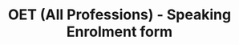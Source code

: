 ---
title: "OET (All Professions) - Speaking Enrolment form"
draft: false
# page title background image
bg_image: "images/backgrounds/page-title.jpg"
# meta description
description : "OET (All Professions) - Speaking Enrolment form"
---